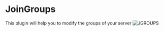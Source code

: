 # JoinGroups
This plugin will help you to modify the groups of your server
![JGROUPS](https://user-images.githubusercontent.com/85844486/164365172-f2537f23-e290-4e8b-8a21-f0cb505ad6d4.png)

